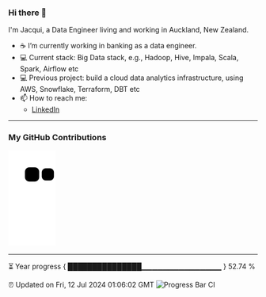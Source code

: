 ### Hi there 👋
I'm Jacqui, a Data Engineer living and working in Auckland, New Zealand.
- ☕ I’m currently working in banking as a data engineer.
- 💻 Current stack: Big Data stack, e.g., Hadoop, Hive, Impala, Scala, Spark, Airflow etc
- 💻 Previous project: build a cloud data analytics infrastructure, using AWS, Snowflake, Terraform, DBT etc
- 📫 How to reach me: 
     - [LinkedIn](https://www.linkedin.com/in/jacqui-wu/) 
 
---
### My GitHub Contributions    

![](https://raw.githubusercontent.com/phh95/phh95/main/assets/github-contribution-grid-snake.svg)

---
⏳ Year progress { ███████████████▁▁▁▁▁▁▁▁▁▁▁▁▁▁▁ } 52.74 %

⏰ Updated on Fri, 12 Jul 2024 01:06:02 GMT
![Progress Bar CI](https://github.com/jacquiwuc/jacquiwuc/workflows/Progress%20Bar%20CI/badge.svg)



